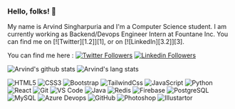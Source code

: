 ### Hello, folks! 👋

My name is Arvind Singharpuria and I'm a Computer Science student. I am currently working as Backend/Devops Engineer Intern at Fountane Inc. You can find me on [![Twitter][1.2]][1],  or on [![LinkedIn][3.2]][3].

You can find me here :
[![Twitter Followers](https://img.shields.io/badge/Twitter-13k-blue?style=social&logo=twitter)](https://twitter.com/Arvind_0602)
[![Linkedin Followers](https://img.shields.io/badge/LinkedIn-7k-blue?style=social&logo=linkedin)](https://www.linkedin.com/in/arvind-singharpuria-a88686202)

![Arvind's github stats](https://github-readme-stats.vercel.app/api?username=Arvind644&show_icons=true&count_private=true&theme=radical)
![Arvind's lang stats](https://github-readme-stats.vercel.app/api/top-langs/?username=Arvind644&theme=radical&&hide=Jupyter%20Notebook)

<p align="center">

![HTML5](https://img.shields.io/badge/-HTML5-E34F26?style=flat-square&logo=html5&logoColor=white)
![CSS3](https://img.shields.io/badge/-CSS3-1572B6?style=flat-square&logo=css3)
![Bootstrap](https://img.shields.io/badge/-Bootstrap-563D7C?style=flat-square&logo=bootstrap)
![TailwindCss](https://img.shields.io/badge/-TailwindCss-%231a202c?style=flat-square&logo=tailwind-css)
![JavaScript](https://img.shields.io/badge/-JavaScript-black?style=flat-square&logo=javascript)
![Python](https://img.shields.io/badge/-Python-black?style=flat-square&logo=Python)
![React](https://img.shields.io/badge/-React-black?style=flat-square&logo=react)
![Git](https://img.shields.io/badge/-Git-%23F05032?style=flat-square&logo=git&logoColor=%23ffffff)
![VS Code](https://img.shields.io/badge/-VSCode-%23007ACC?style=flat-square&logo=visual-studio-code)
![Java](https://img.shields.io/badge/-java-E34A86?style=flat-square&logo=java)
![Redis](https://img.shields.io/badge/-Redis-black?style=flat-square&logo=Redis)
![Firebase](https://img.shields.io/badge/-Firebase-black?style=flat-square&logo=firebase)
![PostgreSQL](https://img.shields.io/badge/-PostgreSQL-336791?style=flat-square&logo=postgresql)
![MySQL](https://img.shields.io/badge/-MySQL-black?style=flat-square&logo=mysql)
![Azure Devops](https://img.shields.io/badge/Azure_DevOps-0078D7?style=for-the-badge&logo=azure-devops&logoColor=white)
![GitHub](https://img.shields.io/badge/-GitHub-181717?style=flat-square&logo=github)
![Photoshop](https://img.shields.io/badge/-Photoshop-black?style=flat-square&logo=adobe-photoshop)
![Illustartor](https://img.shields.io/badge/-Illustrator-black?style=flat-square&logo=adobe-illustrator)
</p>

